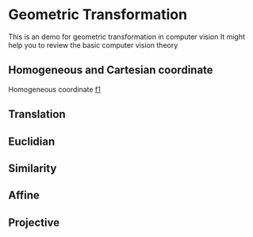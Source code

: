 # Geometric Transformation
This is an demo for geometric transformation in computer vision
It might help you to review the basic computer vision theory

## Homogeneous and Cartesian coordinate
Homogeneous coordinate
[f1]( https://github.com/Hsu-Li-Yang/Computer-Vision-ECE-415-/blob/main/Geometric%20Transformation/img/f1.png)
## Translation
## Euclidian

## Similarity

## Affine

## Projective

